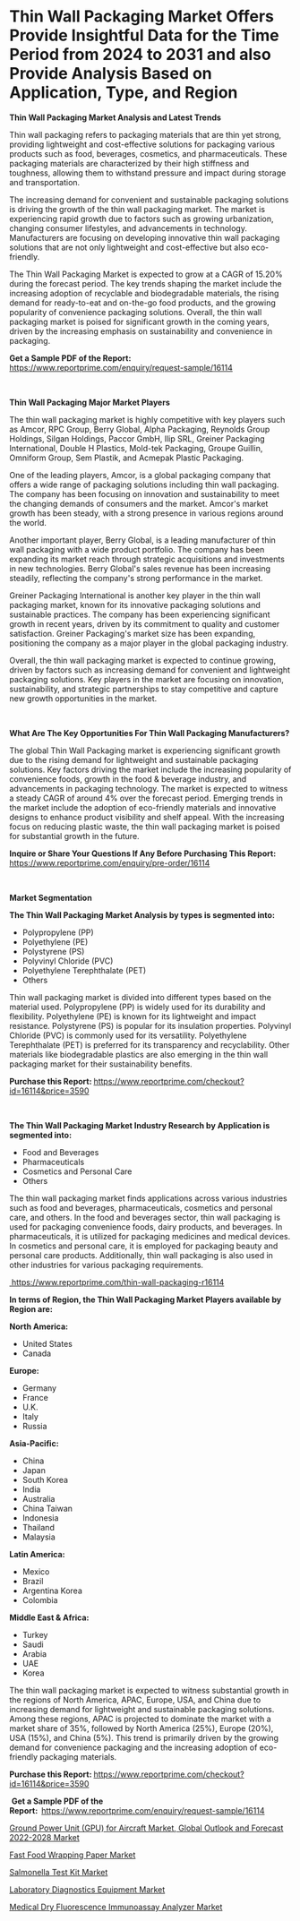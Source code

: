 <p><h1>Thin Wall Packaging Market Offers Provide Insightful Data for the Time Period from 2024 to 2031 and also Provide Analysis Based on Application, Type, and Region</h1></p><p><strong>Thin Wall Packaging Market Analysis and Latest Trends</strong></p>
<p><p>Thin wall packaging refers to packaging materials that are thin yet strong, providing lightweight and cost-effective solutions for packaging various products such as food, beverages, cosmetics, and pharmaceuticals. These packaging materials are characterized by their high stiffness and toughness, allowing them to withstand pressure and impact during storage and transportation.</p><p>The increasing demand for convenient and sustainable packaging solutions is driving the growth of the thin wall packaging market. The market is experiencing rapid growth due to factors such as growing urbanization, changing consumer lifestyles, and advancements in technology. Manufacturers are focusing on developing innovative thin wall packaging solutions that are not only lightweight and cost-effective but also eco-friendly.</p><p>The Thin Wall Packaging Market is expected to grow at a CAGR of 15.20% during the forecast period. The key trends shaping the market include the increasing adoption of recyclable and biodegradable materials, the rising demand for ready-to-eat and on-the-go food products, and the growing popularity of convenience packaging solutions. Overall, the thin wall packaging market is poised for significant growth in the coming years, driven by the increasing emphasis on sustainability and convenience in packaging.</p></p>
<p><strong>Get a Sample PDF of the Report:&nbsp;</strong> <a href="https://www.reportprime.com/enquiry/request-sample/16114">https://www.reportprime.com/enquiry/request-sample/16114</a></p>
<p>&nbsp;</p>
<p><strong>Thin Wall Packaging Major Market Players</strong></p>
<p><p>The thin wall packaging market is highly competitive with key players such as Amcor, RPC Group, Berry Global, Alpha Packaging, Reynolds Group Holdings, Silgan Holdings, Paccor GmbH, Ilip SRL, Greiner Packaging International, Double H Plastics, Mold-tek Packaging, Groupe Guillin, Omniform Group, Sem Plastik, and Acmepak Plastic Packaging.</p><p>One of the leading players, Amcor, is a global packaging company that offers a wide range of packaging solutions including thin wall packaging. The company has been focusing on innovation and sustainability to meet the changing demands of consumers and the market. Amcor's market growth has been steady, with a strong presence in various regions around the world.</p><p>Another important player, Berry Global, is a leading manufacturer of thin wall packaging with a wide product portfolio. The company has been expanding its market reach through strategic acquisitions and investments in new technologies. Berry Global's sales revenue has been increasing steadily, reflecting the company's strong performance in the market.</p><p>Greiner Packaging International is another key player in the thin wall packaging market, known for its innovative packaging solutions and sustainable practices. The company has been experiencing significant growth in recent years, driven by its commitment to quality and customer satisfaction. Greiner Packaging's market size has been expanding, positioning the company as a major player in the global packaging industry.</p><p>Overall, the thin wall packaging market is expected to continue growing, driven by factors such as increasing demand for convenient and lightweight packaging solutions. Key players in the market are focusing on innovation, sustainability, and strategic partnerships to stay competitive and capture new growth opportunities in the market.</p></p>
<p>&nbsp;</p>
<p><strong>What Are The Key Opportunities For Thin Wall Packaging Manufacturers?</strong></p>
<p><p>The global Thin Wall Packaging market is experiencing significant growth due to the rising demand for lightweight and sustainable packaging solutions. Key factors driving the market include the increasing popularity of convenience foods, growth in the food & beverage industry, and advancements in packaging technology. The market is expected to witness a steady CAGR of around 4% over the forecast period. Emerging trends in the market include the adoption of eco-friendly materials and innovative designs to enhance product visibility and shelf appeal. With the increasing focus on reducing plastic waste, the thin wall packaging market is poised for substantial growth in the future.</p></p>
<p><strong>Inquire or Share Your Questions If Any Before Purchasing This Report:</strong> <a href="https://www.reportprime.com/enquiry/pre-order/16114">https://www.reportprime.com/enquiry/pre-order/16114</a></p>
<p>&nbsp;</p>
<p><strong>Market Segmentation</strong></p>
<p><strong>The Thin Wall Packaging Market Analysis by types is segmented into:</strong></p>
<p><ul><li>Polypropylene (PP)</li><li>Polyethylene (PE)</li><li>Polystyrene (PS)</li><li>Polyvinyl Chloride (PVC)</li><li>Polyethylene Terephthalate (PET)</li><li>Others</li></ul></p>
<p><p>Thin wall packaging market is divided into different types based on the material used. Polypropylene (PP) is widely used for its durability and flexibility. Polyethylene (PE) is known for its lightweight and impact resistance. Polystyrene (PS) is popular for its insulation properties. Polyvinyl Chloride (PVC) is commonly used for its versatility. Polyethylene Terephthalate (PET) is preferred for its transparency and recyclability. Other materials like biodegradable plastics are also emerging in the thin wall packaging market for their sustainability benefits.</p></p>
<p><strong>Purchase this Report:&nbsp;</strong><a href="https://www.reportprime.com/checkout?id=16114&price=3590">https://www.reportprime.com/checkout?id=16114&price=3590</a></p>
<p>&nbsp;</p>
<p><strong>The Thin Wall Packaging Market Industry Research by Application is segmented into:</strong></p>
<p><ul><li>Food and Beverages</li><li>Pharmaceuticals</li><li>Cosmetics and Personal Care</li><li>Others</li></ul></p>
<p><p>The thin wall packaging market finds applications across various industries such as food and beverages, pharmaceuticals, cosmetics and personal care, and others. In the food and beverages sector, thin wall packaging is used for packaging convenience foods, dairy products, and beverages. In pharmaceuticals, it is utilized for packaging medicines and medical devices. In cosmetics and personal care, it is employed for packaging beauty and personal care products. Additionally, thin wall packaging is also used in other industries for various packaging requirements.</p></p>
<p><a href="https://www.reportprime.com/thin-wall-packaging-r16114">&nbsp;https://www.reportprime.com/thin-wall-packaging-r16114</a></p>
<p><strong>In terms of Region, the Thin Wall Packaging Market Players available by Region are:</strong></p>
<p>
    <p> <strong> North America: </strong>
        <ul>
            <li>United States</li>
            <li>Canada</li>
        </ul>
        </p> 
    <p> <strong> Europe: </strong>
        <ul>
            <li>Germany</li>
            <li>France</li>
            <li>U.K.</li>
            <li>Italy</li>
            <li>Russia</li>
        </ul>
        </p> 
    <p> <strong> Asia-Pacific: </strong>
        <ul>
            <li>China</li>
            <li>Japan</li>
            <li>South Korea</li>
            <li>India</li>
            <li>Australia</li>
            <li>China Taiwan</li>
            <li>Indonesia</li>
            <li>Thailand</li>
            <li>Malaysia</li>
        </ul>
        </p> 
    <p> <strong> Latin America: </strong>
        <ul>
            <li>Mexico</li>
            <li>Brazil</li>
            <li>Argentina Korea</li>
            <li>Colombia</li>
        </ul>
        </p> 
    <p> <strong> Middle East & Africa: </strong>
        <ul>
            <li>Turkey</li>
            <li>Saudi</li>
            <li>Arabia</li>
            <li>UAE</li>
            <li>Korea</li>
        </ul>
    </p>
    </p>
<p><p>The thin wall packaging market is expected to witness substantial growth in the regions of North America, APAC, Europe, USA, and China due to increasing demand for lightweight and sustainable packaging solutions. Among these regions, APAC is projected to dominate the market with a market share of 35%, followed by North America (25%), Europe (20%), USA (15%), and China (5%). This trend is primarily driven by the growing demand for convenience packaging and the increasing adoption of eco-friendly packaging materials.</p></p>
<p><strong>Purchase this Report: </strong><a href="https://www.reportprime.com/checkout?id=16114&price=3590">https://www.reportprime.com/checkout?id=16114&price=3590</a></p>
<p>&nbsp;<strong>Get a Sample PDF of the Report:&nbsp;&nbsp;</strong><a href="https://www.reportprime.com/enquiry/request-sample/16114">https://www.reportprime.com/enquiry/request-sample/16114</a></p>
<p><strong></strong></p>
<p><p><a href="https://issuu.com/reportprime-2/docs/ground-power-unit-gpu-for-aircraft-_3a04d4e32aa2d4">Ground Power Unit (GPU) for Aircraft Market, Global Outlook and Forecast 2022-2028 Market</a></p><p><a href="https://github.com/bmorecock/Market-Research-Report-List-5/blob/main/fast-food-wrapping-paper-market.md">Fast Food Wrapping Paper Market</a></p><p><a href="https://medium.com/@zandould67856/global-salmonella-test-kit-market-size-and-market-trends-analysis-by-regional-outlook-competitive-d068a5f9fd2e">Salmonella Test Kit Market</a></p><p><a href="https://medium.com/@denisolden565/laboratory-diagnostics-equipment-industry-analysis-report-its-market-size-growing-with-a-cagr-of-4-307be3fddb2d">Laboratory Diagnostics Equipment Market</a></p><p><a href="https://medium.com/@lianapter60/medical-dry-fluorescence-immunoassay-analyzer-market-forecasts-market-trends-and-impact-analysis-119ddbb9af0a">Medical Dry Fluorescence Immunoassay Analyzer Market</a></p></p>